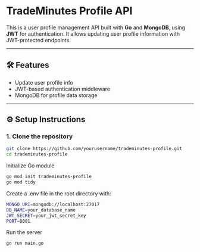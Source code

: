 # TradeMinutes Profile API

This is a user profile management API built with **Go** and **MongoDB**, using **JWT** for authentication. It allows updating user profile information with JWT-protected endpoints.

---

## 🛠️ Features

- Update user profile info
- JWT-based authentication middleware
- MongoDB for profile data storage

---

## ⚙️ Setup Instructions

### 1. Clone the repository

```bash
git clone https://github.com/yourusername/trademinutes-profile.git
cd trademinutes-profile
```

Initialize Go module
```bash
go mod init trademinutes-profile
go mod tidy
```

Create a .env file in the root directory with:
```bash
MONGO_URI=mongodb://localhost:27017
DB_NAME=your_database_name
JWT_SECRET=your_jwt_secret_key
PORT=8081
```

Run the server
```bash
go run main.go
```